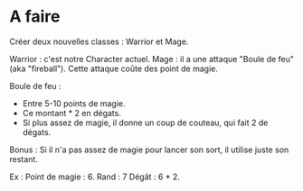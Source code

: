 # A faire

Créer deux nouvelles classes : Warrior et Mage.

Warrior : c'est notre Character actuel.
Mage : il a une attaque "Boule de feu" (aka "fireball"). Cette attaque coûte des point de magie.

Boule de feu :
- Entre 5-10 points de magie.
- Ce montant * 2 en dégats.
- Si plus assez de magie, il donne un coup de couteau, qui fait 2 de dégats.


Bonus : 
Si il n'a pas assez de magie pour lancer son sort, il utilise juste son restant.

Ex :
Point de magie : 6.
Rand : 7
Dégât : 6 * 2.